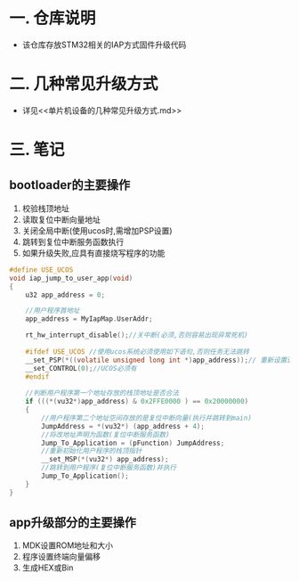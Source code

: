 
# 一. 仓库说明


- 该仓库存放STM32相关的IAP方式固件升级代码



# 二. 几种常见升级方式

- 详见<<单片机设备的几种常见升级方式.md>>


# 三. 笔记

## bootloader的主要操作

1. 校验栈顶地址
2. 读取复位中断向量地址
3. 关闭全局中断(使用ucos时,需增加PSP设置)
4. 跳转到复位中断服务函数执行
5. 如果升级失败,应具有直接烧写程序的功能

```c
#define USE_UCOS
void iap_jump_to_user_app(void)
{
    u32 app_address = 0;

    //用户程序首地址
    app_address = MyIapMap.UserAddr;

    rt_hw_interrupt_disable();//关中断(必须,否则容易出现异常死机)
    
    #ifdef USE_UCOS //使用ucos系统必须使用如下语句,否则任务无法跳转
    __set_PSP(*((volatile unsigned long int *)app_address));// 重新设置进程PSP堆栈地址,UCOS用
    __set_CONTROL(0);//UCOS必须有
    #endif
    
    //判断用户程序第一个地址存放的栈顶地址是否合法
    if (((*(vu32*)app_address) & 0x2FFE0000 ) == 0x20000000)
    {
        //用户程序第二个地址空间存放的是复位中断向量(执行并跳转到main)
        JumpAddress = *(vu32*) (app_address + 4);
        //将改地址声明为函数(复位中断服务函数)
		Jump_To_Application = (pFunction) JumpAddress;
		//重新初始化用户程序的栈顶指针
		__set_MSP(*(vu32*) app_address);
        //跳转到用户程序(复位中断服务函数)并执行
		Jump_To_Application();
    }
}
```

## app升级部分的主要操作

1. MDK设置ROM地址和大小
2. 程序设置终端向量偏移
3. 生成HEX或Bin







